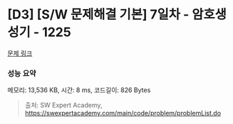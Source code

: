 # [D3] [S/W 문제해결 기본] 7일차 - 암호생성기 - 1225 

[문제 링크](https://swexpertacademy.com/main/code/problem/problemDetail.do?contestProbId=AV14uWl6AF0CFAYD) 

### 성능 요약

메모리: 13,536 KB, 시간: 8 ms, 코드길이: 826 Bytes



> 출처: SW Expert Academy, https://swexpertacademy.com/main/code/problem/problemList.do